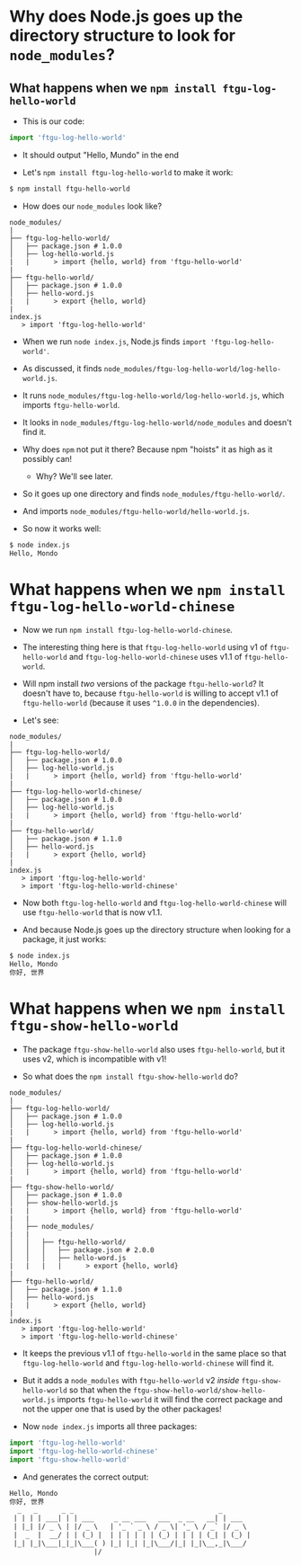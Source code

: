 # Why does Node.js goes up the directory structure to look for `node_modules`?

## What happens when we `npm install ftgu-log-hello-world`

- This is our code:

```js
import 'ftgu-log-hello-world'
```

- It should output "Hello, Mundo" in the end

- Let's `npm install ftgu-log-hello-world` to make it work:

```sh
$ npm install ftgu-hello-world
```

- How does our `node_modules` look like?

```
node_modules/
|
├── ftgu-log-hello-world/
│   ├── package.json # 1.0.0
│   ├── log-hello-world.js
|   |      > import {hello, world} from 'ftgu-hello-world'
|
├── ftgu-hello-world/
│   ├── package.json # 1.0.0
│   ├── hello-word.js
|   |      > export {hello, world}
|
index.js
   > import 'ftgu-log-hello-world'
```

- When we run `node index.js`, Node.js finds `import 'ftgu-log-hello-world'`.

- As discussed, it finds `node_modules/ftgu-log-hello-world/log-hello-world.js`.

- It runs `node_modules/ftgu-log-hello-world/log-hello-world.js`, which imports `ftgu-hello-world`.

- It looks in `node_modules/ftgu-log-hello-world/node_modules` and doesn't find it.

- Why does `npm` not put it there? Because npm "hoists" it as high as it possibly can!

  - Why? We'll see later.

- So it goes up one directory and finds `node_modules/ftgu-hello-world/`.

- And imports `node_modules/ftgu-hello-world/hello-world.js`.

- So now it works well:

```sh
$ node index.js
Hello, Mondo
```

# What happens when we `npm install ftgu-log-hello-world-chinese`

- Now we run `npm install ftgu-log-hello-world-chinese`.

- The interesting thing here is that `ftgu-log-hello-world` using v1 of `ftgu-hello-world` and
  `ftgu-log-hello-world-chinese` uses v1.1 of `ftgu-hello-world`.

- Will npm install _two_ versions of the package `ftgu-hello-world`? It doesn't have to, because
  `ftgu-hello-world` is willing to accept v1.1 of `ftgu-hello-world`
  (because it uses `^1.0.0` in the dependencies).

- Let's see:

```
node_modules/
|
├── ftgu-log-hello-world/
│   ├── package.json # 1.0.0
│   ├── log-hello-world.js
|   |      > import {hello, world} from 'ftgu-hello-world'
|
├── ftgu-log-hello-world-chinese/
│   ├── package.json # 1.0.0
│   ├── log-hello-world.js
|   |      > import {hello, world} from 'ftgu-hello-world'
|
├── ftgu-hello-world/
│   ├── package.json # 1.1.0
│   ├── hello-word.js
|   |      > export {hello, world}
|
index.js
   > import 'ftgu-log-hello-world'
   > import 'ftgu-log-hello-world-chinese'
```

- Now both `ftgu-log-hello-world` and `ftgu-log-hello-world-chinese` will use `ftgu-hello-world` that is now
  v1.1.

- And because Node.js goes up the directory structure when looking for a package, it just works:

```sh
$ node index.js
Hello, Mondo
你好, 世界
```

# What happens when we `npm install ftgu-show-hello-world`

- The package `ftgu-show-hello-world` also uses `ftgu-hello-world`, but it uses v2, which is incompatible with v1!

- So what does the `npm install ftgu-show-hello-world` do?

```
node_modules/
|
├── ftgu-log-hello-world/
│   ├── package.json # 1.0.0
│   ├── log-hello-world.js
|   |      > import {hello, world} from 'ftgu-hello-world'
|
├── ftgu-log-hello-world-chinese/
│   ├── package.json # 1.0.0
│   ├── log-hello-world.js
|   |      > import {hello, world} from 'ftgu-hello-world'
|
├── ftgu-show-hello-world/
│   ├── package.json # 1.0.0
│   ├── show-hello-world.js
|   |      > import {hello, world} from 'ftgu-hello-world'
|   |
│   ├── node_modules/
|   |
│   │   ├── ftgu-hello-world/
│   │   │   ├── package.json # 2.0.0
│   │   │   ├── hello-word.js
|   |   |   |      > export {hello, world}
|
├── ftgu-hello-world/
│   ├── package.json # 1.1.0
│   ├── hello-word.js
|   |      > export {hello, world}
|
index.js
   > import 'ftgu-log-hello-world'
   > import 'ftgu-log-hello-world-chinese'
```

- It keeps the previous v1.1 of `ftgu-hello-world` in the same place so that `ftgu-log-hello-world` and
  `ftgu-log-hello-world-chinese` will find it.

- But it adds a `node_modules` with `ftgu-hello-world` v2 _inside_ `ftgu-show-hello-world` so that when
  the `ftgu-show-hello-world/show-hello-world.js` imports `ftgu-hello-world` it will find the correct package
  and not the upper one that is used by the other packages!

- Now `node index.js` imports all three packages:

```js
import 'ftgu-log-hello-world'
import 'ftgu-log-hello-world-chinese'
import 'ftgu-show-hello-world'
```

- And generates the correct output:

```txt
Hello, Mondo
你好, 世界
  _   _      _ _                                    _
 | | | | ___| | | ___     _ __ ___   ___  _ __   __| | ___
 | |_| |/ _ \ | |/ _ \   | '_ ` _ \ / _ \| '_ \ / _` |/ _ \
 |  _  |  __/ | | (_) |  | | | | | | (_) | | | | (_| | (_) |
 |_| |_|\___|_|_|\___( ) |_| |_| |_|\___/|_| |_|\__,_|\___/
                     |/
```
